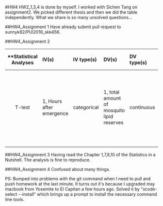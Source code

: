 #HW4
HW2_1,3,4 is done by myself. I worked with Sichen Tang on assignment2. We picked different thesis and then we did the table independently. What we share is so many unsolved questions...

##HW4_Assignment 1
Have already submit pull request to sunnyk82/PUI2016_skk456. 

##HW4_Assignment 2

| **Statistical Analyses	|  IV(s)  |  IV type(s) |  DV(s)  |  DV type(s)  |  Control Var | Control Var type  | Question to be answered | _H0_ | alpha | link to paper **| 
|:----------:|:----------|:------------|:-------------|:-------------|:------------|:------------- |:------------------|:----:|:-------:|:-------|
T-test	| 1, Hours after emergence | categorical | 1, total amount of mosquito lipid reserves| continuous | 1, fed to mosquito | ratio  | 	Does Starvation decreases mosquito lipid reserves | Test groups >=  Control group | 0.05 | [Correction: Starvation Increases Insulin Sensitivity and Reduces Juvenile Hormone Synthesis in Mosquitoes](http://journals.plos.org/plosone/article?id=10.1371/journal.pone.0097054) |
  |||||||||
  

##HW4_Assignment 3
Having read the Chapter 1,7,8,10 of the Statistics in a Nutshell. The analysis is fine to reproduce.

##HW4_Assignment 4
Confused about many things. 

PS: Bumped into problems with the git command when I need to pull and push homework at the last minute. It turns out it's because I upgraded may macbook from Yosemite to EI Capitan a few hours ago. Solved it by "xcode-select --install" which brings up a prompt to install the necessary command line tools. 
